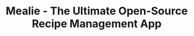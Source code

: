 ---
draft: false
title: "Mealie - The Ultimate Open-Source Recipe Management App"
content:
  id: mealie
  name: Mealie
  website: https://mealie.io/
  short_description: "Mealie is a user-friendly, open-source recipe management app with meal planning, recipe importing, and group sharing features for all your culinary needs."
---